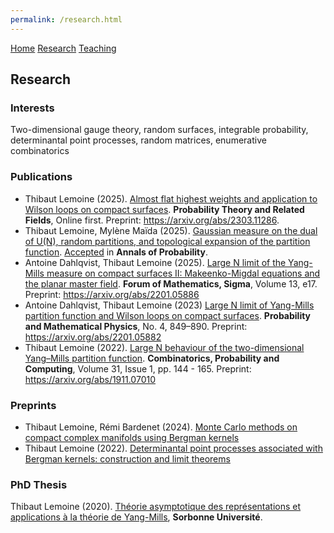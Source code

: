 ```yaml
---
permalink: /research.html  
---
```

<head>
  <meta name="author" content="Thibaut Lemoine">
  <link href="style.css" rel="stylesheet">
  <meta http-equiv='cache-control' content='no-cache'> 
  <meta http-equiv='expires' content='0'> 
  <meta http-equiv='pragma' content='no-cache'>
</head>


<div class="banner">
    <a href="/index.html">Home</a>
    <a href="/research.html">Research</a>
    <a href="/teaching.html">Teaching</a>
</div>

<body>

<div class="content">

<h2>Research</h2>

<h3>Interests</h3>

Two-dimensional gauge theory, random surfaces, integrable probability, determinantal point processes, random matrices, enumerative combinatorics

<h3>Publications</h3> 

<ul>
  <li>
    Thibaut Lemoine (2025). <a href="https://link.springer.com/article/10.1007/s00440-025-01388-3">Almost flat highest weights and application to Wilson loops on compact surfaces</a>. <b>Probability Theory and Related Fields</b>, Online first. Preprint: <a href="https://arxiv.org/abs/2303.11286">https://arxiv.org/abs/2303.11286</a>.
  </li>
  <li>
    Thibaut Lemoine, Mylène Maïda (2025). <a href="https://arxiv.org/abs/2405.08393">Gaussian measure on the dual of U(N), random partitions, and topological expansion of the partition function</a>. <a href="https://imstat.org/journals-and-publications/annals-of-probability/annals-of-probability-future-papers/">Accepted</a> in <b>Annals of Probability</b>.
  </li>
  <li>
    Antoine Dahlqvist, Thibaut Lemoine (2025). <a href="https://doi.org/10.1017/fms.2024.152">Large N limit of the Yang-Mills measure on compact surfaces II: Makeenko-Migdal equations and the planar master field</a>. <b>Forum of Mathematics, Sigma</b>, Volume 13, e17. Preprint: <a href="https://arxiv.org/abs/2201.05886">https://arxiv.org/abs/2201.05886</a>
  </li>
  <li>
    Antoine Dahlqvist, Thibaut Lemoine (2023) <a href="https://msp.org/pmp/2023/4-4/p03.xhtml">Large N limit of Yang-Mills partition function and Wilson loops on compact surfaces</a>. <b>Probability and Mathematical Physics</b>, No. 4, 849–890. Preprint: <a href="https://arxiv.org/abs/2201.05882">https://arxiv.org/abs/2201.05882</a>
  </li>
  <li>
    Thibaut Lemoine (2022). <a href="https://www.cambridge.org/core/journals/combinatorics-probability-and-computing/article/abs/large-n-behaviour-of-the-twodimensional-yangmills-partition-function/68E2F00A42AF7D162D81879A8E80B664">Large N behaviour of the two-dimensional Yang–Mills partition function</a>. <b>Combinatorics, Probability and Computing</b>, Volume 31, Issue 1, pp. 144 - 165. Preprint: <a href="https://arxiv.org/abs/1911.07010">https://arxiv.org/abs/1911.07010</a>
  </li>
</ul>

<h3>Preprints</h3>

<ul>
  <li>
    Thibaut Lemoine, Rémi Bardenet (2024). <a href="https://arxiv.org/abs/2405.09203">Monte Carlo methods on compact complex manifolds using Bergman kernels</a>
  </li>
  <li>
    Thibaut Lemoine (2022). <a href="https://arxiv.org/abs/2211.06955">Determinantal point processes associated with Bergman kernels: construction and limit theorems</a>
  </li>
</ul>

<h3>PhD Thesis</h3>

<p>
  Thibaut Lemoine (2020). <a href="https://tel.archives-ouvertes.fr/tel-03096870v1">Théorie asymptotique des représentations et applications à la théorie de Yang-Mills</a>, <b>Sorbonne Université</b>.
</p>

</div>

